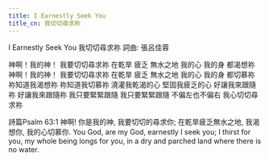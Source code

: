 ```yaml
---
title: I Earnestly Seek You
title_cn: 我切切尋求祢
---
```


I Earnestly Seek You
我切切尋求祢
詞曲: 張呂佳蓉

神啊！我的神！
我要切切尋求祢
在乾旱 疲乏 無水之地
我的心 我的身 都渴想祢
神啊！我的神！
我要切切尋求祢
在乾旱 疲乏 無水之地
我的心 我的身 都切慕祢
祢知道我渴想祢
祢知道我切慕祢
澆灌我乾渴的心
堅固我疲乏的心 
好讓我來跟隨祢
好讓我來跟隨祢
我只要緊緊跟隨
我只要緊緊跟隨
不偏左也不偏右
我心切切尋求祢

詩篇Psalm 63:1
神啊! 你是我的神, 我要切切的尋求你; 在乾旱疲乏無水之地, 我渴想你, 我的心切慕你.
You God, are my God, earnestly I seek you; I thirst for you, my whole being longs for you, in a dry and parched land where there is no water.  
